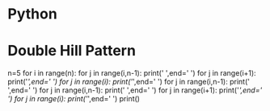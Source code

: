 # Python
# Double Hill Pattern
n=5
for i in range(n):
    for j in range(i,n-1):
        print(' ',end=' ')
    for j in range(i+1):
        print('*',end=' ')
    for j in range(i):
        print('*',end=' ')
    for j in range(i,n-1):
        print(' ',end=' ')
    for j in range(i,n-1):
        print(' ',end=' ')
    for j in range(i+1):
        print('*',end=' ')
    for j in range(i):
        print('*',end=' ')
    print()
